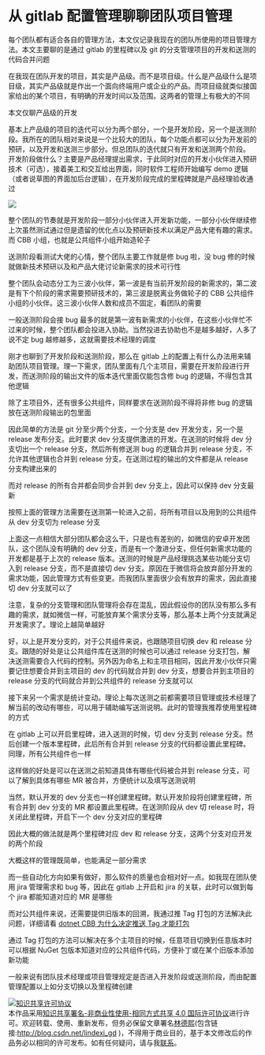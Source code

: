 
# 从 gitlab 配置管理聊聊团队项目管理

每个团队都有适合各自的管理方法，本文仅记录我现在的团队所使用的项目管理方法。本文主要聊的是通过 gitlab 的里程碑以及 git 的分支管理项目的开发和送测的代码合并问题

<!--more-->


<!-- CreateTime:6/28/2020 8:40:39 AM -->

<!-- 发布 -->

在我现在团队开发的项目，其实是产品级。而不是项目级。什么是产品级什么是项目级，其实产品级就是作出一个面向终端用户或企业的产品。而项目级就类似接国家给出的某个项目，有明确的开发时间以及范围。这两者的管理上有极大的不同

本文仅聊产品级的开发

基本上产品级的项目的迭代可以分为两个部分，一个是开发阶段，另一个是送测阶段。我所在的团队相对来说是一个比较大的团队，每个功能点都可以分为开发前的预研，以及开发和送测三步部分。但总团队的迭代就只有开发和送测两个阶段。
开发阶段做什么？主要是产品经理提出需求，于此同时对应的开发小伙伴进入预研技术（可选），接着美工和交互给出界面，同时软件工程师开始编写 demo 逻辑（或者说草图的界面加后台逻辑），在开发阶段完成的里程碑就是产品经理验收通过

<!-- ![](image/从 gitlab 配置管理聊聊团队项目管理/从 gitlab 配置管理聊聊团队项目管理0.png) -->

![](http://image.acmx.xyz/lindexi%2F2020626105679936.jpg)

整个团队的节奏就是开发阶段一部分小伙伴进入开发新功能，一部分小伙伴继续修上次虽然测试通过但是遗留的优化点以及预研新技术以满足产品大佬有趣的需求。而 CBB 小组，也就是公共组件小组开始造轮子

送测阶段看测试大佬的心情，整个团队主要工作就是修 bug 啦，没 bug 修的时候就做新技术预研以及和产品大佬讨论新需求的技术可行性

整个团队会动态分工为三波小伙伴，第一波是有当前开发阶段的新需求的，第二波是有下个阶段的需求需要预研技术的，第三波是脱离业务做轮子的 CBB 公共组件小组的小伙伴。这三波小伙伴人数和成员不固定，看团队的需要

一般送测阶段会接 bug 最多的就是第一波有新需求的小伙伴，在这些小伙伴忙不过来的时候，整个团队都会投进入协助。当然投进去协助也不是越多越好，人多了说不定 bug 越修越多，这就需要技术经理的调度

刚才也聊到了开发阶段和送测阶段，那么在 gitlab 上的配置上有什么办法用来辅助团队项目管理。理一下需求，团队里面有几个主项目，需要在开发阶段进行开发，而送测阶段的输出文件的版本迭代里面仅能包含修 bug 的逻辑，不得包含其他逻辑

除了主项目外，还有很多公共组件，同样要求在送测阶段不得将非修 bug 的逻辑放在送测阶段输出的包里面

因此简单的方法是 git 分至少两个分支，一个分支是 dev 开发分支，另一个是 release 发布分支。此时要求 dev 分支提供激进的开发。在送测的时候将 dev 分支切出一个 release 分支，然后所有修送测 bug 的逻辑合并到 release 分支，不允许其他逻辑也合并到 release 分支。在送测过程的输出的文件都是从 release 分支构建出来的

而对 release 的所有合并都会同步合并到 dev 分支上，因此可以保持 dev 分支最新

按照上面的管理方法需要在送测第一轮进入之前，将所有项目以及用到的公共组件从 dev 分支切为 release 分支

上面这一点相信大部分团队都会这么干，只是也有差别的，如微信的安卓开发团队，这个团队没有明确的 dev 分支，而是有一个激进分支，但任何新需求功能的开发都是基于上次的 release 版本。送测的时候是产品经理挑选某些功能分支切入到 release 分支，而不是直接切 dev 分支。原因在于微信将会放弃部分开发的需求功能，因此管理方式有些变更。而我团队里面很少会有放弃的需求，因此直接切 dev 分支就可以了

注意，复杂的分支管理和团队管理将会存在混乱，因此假设你的团队没有那么多有趣的需求，就如微信一样，可能放弃某个需求分支等，那么基本上两个分支就满足开发需求了。理论上越简单越好

好，以上是开发分支的，对于公共组件来说，也跟随项目切换 dev 和 release 分支。跟随的好处是让公共组件库在送测的时候也可以通过 release 分支打包，解决送测需要合入代码的控制。另外因为命名上和主项目相同，因此开发小伙伴只需要记住想要合并到主项目的 dev 的代码就合并到 dev 分支，想要合并到主项目的 release 分支的代码就合并到公共组件的 release 分支就可以

接下来另一个需求是统计变动。理论上每次送测之前都需要项目管理或技术经理了解当前的改动有哪些，可以用于辅助编写送测说明。此时的管理我推荐使用里程碑的方式

在 gitlab 上可以开启里程碑，进入送测的时候，切 dev 分支到 release 分支。然后创建一个版本里程碑，此后所有合并到 release 分支的代码都设置此里程碑。同理，所有公共组件也一样

这样做的好处是可以在送测之前知道具体有哪些代码被合并到 release 分支，可以了解到具体有哪些 MR 被合并，方便统计以及填写送测说明

当然，默认开发的 dev 分支也一样创建里程碑。默认开发阶段将创建里程碑，所有合并到 dev 分支的 MR 都设置此里程碑。在送测阶段从 dev 切 release 时，将关闭此里程碑，开启下一个 dev 分支对应的里程碑

因此大概的做法就是两个里程碑对应 dev 和 release 分支，这两个分支对应开发的两个阶段

大概这样的管理既简单，也能满足一部分需求

而一些自动化方向如果有做好，那么软件的质量也会相对好一点。如我现在团队使用 jira 管理需求和 bug 等，因此在 gitlab 上开启和 jira 的关联，此时可以做到每个 jira 都能知道对应的 MR 是哪些

而对公共组件来说，还需要提供旧版本的回溯，我通过推 Tag 打包的方法解决此问题，详细请看 [dotnet CBB 为什么决定推送 Tag 才能打包](https://blog.lindexi.com/post/dotnet-CBB-%E4%B8%BA%E4%BB%80%E4%B9%88%E5%86%B3%E5%AE%9A%E6%8E%A8%E9%80%81-Tag-%E6%89%8D%E8%83%BD%E6%89%93%E5%8C%85.html)

通过 Tag 打包的方法可以解决在多个主项目的时候，任意项目切换到任意版本时可以根据 NuGet 包版本知道对应的公共组件代码，方便补丁或在某个旧版本添加新功能

一般来说有团队技术经理或项目管理规定是否进入开发阶段或送测阶段，而由配置管理配置以上如分支切换以及里程碑创建





<a rel="license" href="http://creativecommons.org/licenses/by-nc-sa/4.0/"><img alt="知识共享许可协议" style="border-width:0" src="https://licensebuttons.net/l/by-nc-sa/4.0/88x31.png" /></a><br />本作品采用<a rel="license" href="http://creativecommons.org/licenses/by-nc-sa/4.0/">知识共享署名-非商业性使用-相同方式共享 4.0 国际许可协议</a>进行许可。欢迎转载、使用、重新发布，但务必保留文章署名[林德熙](http://blog.csdn.net/lindexi_gd)(包含链接:http://blog.csdn.net/lindexi_gd )，不得用于商业目的，基于本文修改后的作品务必以相同的许可发布。如有任何疑问，请与我[联系](mailto:lindexi_gd@163.com)。